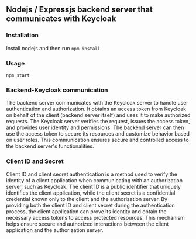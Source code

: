 ## Nodejs / Expressjs backend server that communicates with Keycloak

### Installation

Install nodejs and then run `npm install`

### Usage

`npm start`

### Backend-Keycloak communication

The backend server communicates with the Keycloak server to handle user authentication and authorization. It obtains an access token from Keycloak on behalf of the client (backend server itself) and uses it to make authorized requests. The Keycloak server verifies the request, issues the access token, and provides user identity and permissions. The backend server can then use the access token to secure its resources and customize behavior based on user roles. This communication ensures secure and controlled access to the backend server's functionalities.

### Client ID and Secret

Client ID and client secret authentication is a method used to verify the identity of a client application when communicating with an authorization server, such as Keycloak. The client ID is a public identifier that uniquely identifies the client application, while the client secret is a confidential credential known only to the client and the authorization server. By providing both the client ID and client secret during the authentication process, the client application can prove its identity and obtain the necessary access tokens to access protected resources. This mechanism helps ensure secure and authorized interactions between the client application and the authorization server.